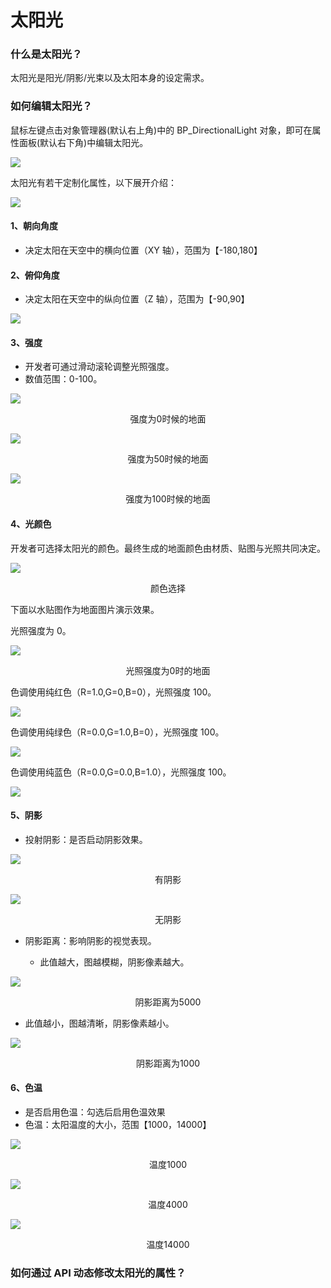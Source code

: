 # 太阳光

### 什么是太阳光？

太阳光是阳光/阴影/光束以及太阳本身的设定需求。

### 如何编辑太阳光？

鼠标左键点击对象管理器(默认右上角)中的 BP_DirectionalLight 对象，即可在属性面板(默认右下角)中编辑太阳光。

![](https://wstatic-a1.233leyuan.com/static/productdocs/boxcnqZxHHfM5Q1iieAQNnXpFtd.png)

太阳光有若干定制化属性，以下展开介绍：

![](https://wstatic-a1.233leyuan.com/static/productdocs/boxcnqW6G6Q6jRVXj43tXVo57Ud.png)

#### 1、朝向角度

- 决定太阳在天空中的横向位置（XY 轴），范围为【-180,180】

#### 2、俯仰角度

- 决定太阳在天空中的纵向位置（Z 轴），范围为【-90,90】

![](https://wstatic-a1.233leyuan.com/static/productdocs/boxcnasFn9SHNIKLHNfxH6MGWwf.gif)

#### 3、强度

- 开发者可通过滑动滚轮调整光照强度。
- 数值范围：0-100。

![](https://wstatic-a1.233leyuan.com/static/productdocs/boxcnJoQZ7J3o8udxebq0GRhIld.png)

<div style="text-align: center">强度为0时候的地面</div>

![](https://wstatic-a1.233leyuan.com/static/productdocs/boxcn407lZYB3AhjbBpWDsRciMg.png)

<div style="text-align: center">强度为50时候的地面</div>

![](https://wstatic-a1.233leyuan.com/static/productdocs/boxcn7nidrtAEHwgYN7zYe2q8Mh.png)

<div style="text-align: center">强度为100时候的地面</div>

#### 4、光颜色

开发者可选择太阳光的颜色。最终生成的地面颜色由材质、贴图与光照共同决定。

![](https://wstatic-a1.233leyuan.com/static/productdocs/boxcnpbjBsa24DFuiBWAEin7Crc.png)

<div style="text-align: center">颜色选择</div>

下面以水贴图作为地面图片演示效果。

光照强度为 0。

![](https://wstatic-a1.233leyuan.com/static/productdocs/boxcnvopE5Qg0JsznULpKqmg8Ef.png)

<div style="text-align: center">光照强度为0时的地面</div>

色调使用纯红色（R=1.0,G=0,B=0），光照强度 100。

![](https://wstatic-a1.233leyuan.com/static/productdocs/boxcndjrMltYS0rNkDueZvs42rc.png)

色调使用纯绿色（R=0.0,G=1.0,B=0），光照强度 100。

![](https://wstatic-a1.233leyuan.com/static/productdocs/boxcnuIhJiz8w3rvyGUxwtYI8tb.png)

色调使用纯蓝色（R=0.0,G=0.0,B=1.0），光照强度 100。

![](https://wstatic-a1.233leyuan.com/static/productdocs/boxcn3brnUChnTSb3wJuGrnCqeg.png)

#### 5、阴影

- 投射阴影：是否启动阴影效果。

![](https://wstatic-a1.233leyuan.com/static/productdocs/boxcnc7hjt9Mx8kBbqh4dJH9ebh.png)

<div style="text-align: center">有阴影</div>

![](https://wstatic-a1.233leyuan.com/static/productdocs/boxcnGoweFGo4TeB6rWlXwt4cZc.png)

<div style="text-align: center">无阴影</div>

- 阴影距离：影响阴影的视觉表现。

  - 此值越大，图越模糊，阴影像素越大。

![](https://wstatic-a1.233leyuan.com/static/productdocs/boxcnIpKgS7xIGxpQipKu205uKd.png)

<div style="text-align: center">阴影距离为5000</div>

- 此值越小，图越清晰，阴影像素越小。

![](https://wstatic-a1.233leyuan.com/static/productdocs/boxcn6kl9lPBKex01p4V5NMb5eb.png)

<div style="text-align: center">阴影距离为1000</div>

#### 6、色温

- 是否启用色温：勾选后启用色温效果
- 色温：太阳温度的大小，范围【1000，14000】

![](https://wstatic-a1.233leyuan.com/static/productdocs/boxcnjQ5sRKhG5ZpoLOXiXdG0Ab.png)

<div style="text-align: center">温度1000</div>

![](https://wstatic-a1.233leyuan.com/static/productdocs/boxcnckOnkxShmlIIkOuT6mWNHd.png)

<div style="text-align: center">温度4000</div>

![](https://wstatic-a1.233leyuan.com/static/productdocs/boxcnMdjHoYGP7gL8aRzyuPPdjf.png)

<div style="text-align: center">温度14000</div>

### 如何通过 API 动态修改太阳光的属性？

